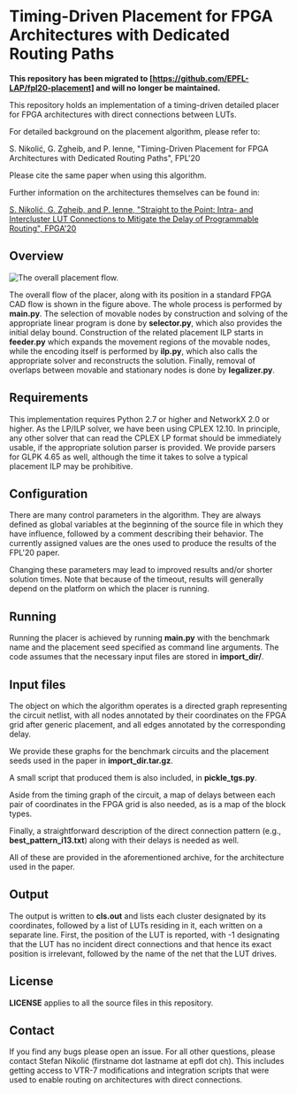 # Timing-Driven Placement for FPGA Architectures with Dedicated Routing Paths



**This repository has been migrated to [https://github.com/EPFL-LAP/fpl20-placement] and will no longer be maintained.**



This repository holds an implementation of a timing-driven detailed placer for FPGA architectures with direct connections between LUTs.

For detailed background on the placement algorithm, please refer to:

S. Nikolić, G. Zgheib, and P. Ienne, "Timing-Driven Placement for FPGA Architectures with Dedicated Routing Paths", FPL'20

Please cite the same paper when using this algorithm.

Further information on the architectures themselves can be found in:

[S. Nikolić, G. Zgheib, and P. Ienne, "Straight to the Point: Intra- and Intercluster LUT Connections to Mitigate the Delay of Programmable Routing", FPGA'20](https://doi.org/10.1145/3373087.3375315)

## Overview

![The overall placement flow.](doc/flow.svg)

The overall flow of the placer, along with its position in a standard FPGA CAD flow is shown in the figure above.
The whole process is performed by **main.py**. The selection of movable nodes by construction and solving of the
appropriate linear program is done by **selector.py**, which also provides the initial delay bound.
Construction of the related placement ILP starts in **feeder.py** which
expands the movement regions of the movable nodes, while the encoding itself is performed by **ilp.py**, which also calls
the appropriate solver and reconstructs the solution. Finally, removal of overlaps between movable and stationary nodes
is done by **legalizer.py**.

## Requirements

This implementation requires Python 2.7 or higher and NetworkX 2.0 or higher.
As the LP/ILP solver, we have been using CPLEX 12.10. In principle, any other solver that can read the CPLEX LP format
should be immediately usable, if the appropriate solution parser is provided. We provide parsers for GLPK 4.65 as well,
although the time it takes to solve a typical placement ILP may be prohibitive.

## Configuration

There are many control parameters in the algorithm. They are always defined as global variables at the beginning of the
source file in which they have influence, followed by a comment describing their behavior. The currently assigned values
are the ones used to produce the results of the FPL'20 paper.

Changing these parameters may lead to improved results and/or shorter solution times. Note that because of the timeout,
results will generally depend on the platform on which the placer is running. 

## Running

Running the placer is achieved by running **main.py** with the benchmark name and the placement seed specified as command
line arguments. The code assumes that the necessary input files are stored in **import\_dir/**.

## Input files

The object on which the algorithm operates is a directed graph representing the circuit netlist, with all nodes annotated by their
coordinates on the FPGA grid after generic placement, and all edges annotated by the corresponding delay.

We provide these graphs for the benchmark circuits and the placement seeds used in the paper in **import\_dir.tar.gz**.

A small script that produced them is also included, in **pickle_tgs.py**.

Aside from the timing graph of the circuit, a map of delays between each pair of coordinates in the FPGA grid is also needed,
as is a map of the block types.

Finally, a straightforward description of the direct connection pattern (e.g., **best_pattern_i13.txt**) along with their delays
is needed as well.

All of these are provided in the aforementioned archive, for the architecture used in the paper.

## Output

The output is written to **cls.out** and lists each cluster designated by its coordinates, followed by a list of LUTs residing in
it, each written on a separate line. First, the position of the LUT is reported, with -1 designating that the LUT has no incident
direct connections and that hence its exact position is irrelevant, followed by the name of the net that the LUT drives.

## License

**LICENSE** applies to all the source files in this repository.

## Contact

If you find any bugs please open an issue. For all other questions, please contact Stefan Nikolić (firstname dot lastname at epfl dot ch). This includes getting access to VTR-7 modifications and integration scripts that were used to enable routing on architectures with direct connections.
